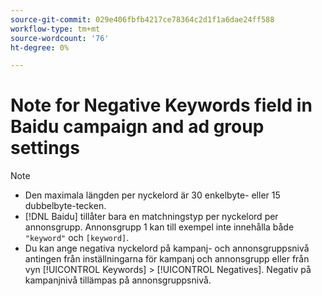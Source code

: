 ```yaml
---
source-git-commit: 029e406fbfb4217ce78364c2d1f1a6dae24ff588
workflow-type: tm+mt
source-wordcount: '76'
ht-degree: 0%

---
```

# Note for Negative Keywords field in Baidu campaign and ad group settings

>[!NOTE]
>
>* Den maximala längden per nyckelord är 30 enkelbyte- eller 15 dubbelbyte-tecken.
>* [!DNL Baidu] tillåter bara en matchningstyp per nyckelord per annonsgrupp. Annonsgrupp 1 kan till exempel inte innehålla både `"keyword"` och `[keyword]`.
>* Du kan ange negativa nyckelord på kampanj- och annonsgruppsnivå antingen från inställningarna för kampanj och annonsgrupp eller från vyn [!UICONTROL Keywords] > [!UICONTROL Negatives]. Negativ på kampanjnivå tillämpas på annonsgruppsnivå.
